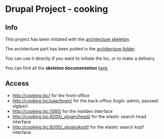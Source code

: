 # Drupal Project - cooking

## Info

This project has been initiated with the [architecture skeleton](https://git.smile.fr/drupal/drupal8-architecture-skeleton).

The architecture part has been putted in the [architecture folder](architecture/).

You can use it directly if you want to initiate the lxc, or to make a delivery.

You can find all the __skeleton documentation__ [here](architecture/README.md).

## Access

 + http://cooking.lxc/                   for the front-office
 + http://cooking.lxc/user/login/        for the back-office (login: admin, passwd: sigipsr)
 + http://cooking.lxc:1080/              for the maildev interface
 + http://cooking.lxc:9200/_plugin/head/ for the elastic search head interface
 + http://cooking.lxc:9200/_plugin/kopf/ for the elastic search kopf interface
